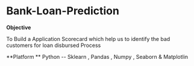 # Bank-Loan-Prediction

**Objective** 

To Build a Application Scorecard which help us to identify the bad customers for loan disbursed Process 

**Platform ** 
Python -- Sklearn , Pandas , Numpy , Seaborn & Matplotlin
